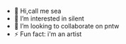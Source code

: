 - 👋 Hi,call me sea
- 👀 I’m interested in silent
- 💞️ I’m looking to collaborate on pntw
- ⚡ Fun fact: i'm an artist
